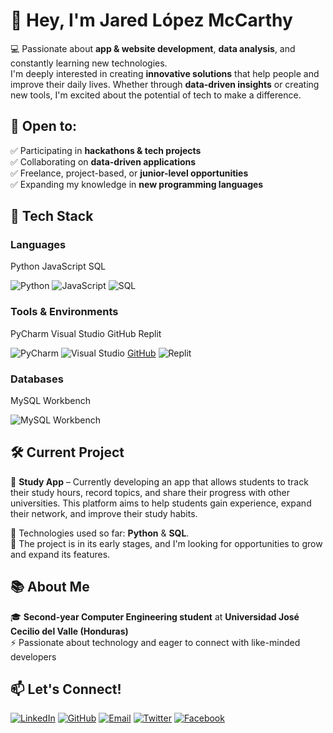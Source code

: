 # 👋 Hey, I'm Jared López McCarthy  

💻 Passionate about **app & website development**, **data analysis**, and constantly learning new technologies.  
I'm deeply interested in creating **innovative solutions** that help people and improve their daily lives. Whether through **data-driven insights** or creating new tools, I'm excited about the potential of tech to make a difference.  

## 🌟 Open to:  
✅ Participating in **hackathons & tech projects**  
✅ Collaborating on **data-driven applications**  
✅ Freelance, project-based, or **junior-level opportunities**  
✅ Expanding my knowledge in **new programming languages**  

## 🚀 Tech Stack  

### Languages  
 Python   JavaScript   SQL 

  ![Python](https://img.shields.io/badge/Python-%233776AB.svg?style=for-the-badge&logo=python&logoColor=white)   ![JavaScript](https://img.shields.io/badge/JavaScript-%23323330.svg?style=for-the-badge&logo=javascript&logoColor=F7DF1E)   ![SQL](https://img.shields.io/badge/SQL-%234479A1.svg?style=for-the-badge&logo=mysql&logoColor=white)  


### Tools & Environments  
  PyCharm   Visual Studio   GitHub   Replit 

  ![PyCharm](https://img.shields.io/badge/PyCharm-%234B4B6A.svg?style=for-the-badge&logo=jetbrains&logoColor=white)   ![Visual Studio](https://img.shields.io/badge/Visual%20Studio-%235C2D91.svg?style=for-the-badge&logo=visualstudio&logoColor=white)  [GitHub](https://img.shields.io/badge/GitHub-%23181717.svg?style=for-the-badge&logo=github&logoColor=white)   ![Replit](https://img.shields.io/badge/Replit-%23000000.svg?style=for-the-badge&logo=replit&logoColor=white)  


### Databases  
  MySQL Workbench 

  ![MySQL Workbench](https://img.shields.io/badge/MySQL%20Workbench-%234479A1.svg?style=for-the-badge&logo=mysql&logoColor=white) 




## 🛠️ Current Project  
🚧 **Study App** – Currently developing an app that allows students to track their study hours, record topics, and share their progress with other universities. This platform aims to help students gain experience, expand their network, and improve their study habits.  

🔧 Technologies used so far: **Python** & **SQL**.  
🔄 The project is in its early stages, and I'm looking for opportunities to grow and expand its features.

## 📚 About Me  
🎓 **Second-year Computer Engineering student** at **Universidad José Cecilio del Valle (Honduras)**  
⚡ Passionate about technology and eager to connect with like-minded developers  
 
## 📫 Let's Connect!  
[![LinkedIn](https://img.shields.io/badge/LinkedIn-%230077B5.svg?style=for-the-badge&logo=linkedin&logoColor=white)](https://www.linkedin.com/in/tu-perfil/)  [![GitHub](https://img.shields.io/badge/GitHub-%23181717.svg?style=for-the-badge&logo=github&logoColor=white)](https://github.com/McCode)  [![Email](https://img.shields.io/badge/Email-%23D14836.svg?style=for-the-badge&logo=gmail&logoColor=white)](mailto:tuemail@gmail.com)  [![Twitter](https://img.shields.io/badge/Twitter-%231DA1F2.svg?style=for-the-badge&logo=twitter&logoColor=white)](https://twitter.com/tu_usuario)  [![Facebook](https://img.shields.io/badge/Facebook-%231877F2.svg?style=for-the-badge&logo=facebook&logoColor=white)](https://www.facebook.com/tu_usuario)

